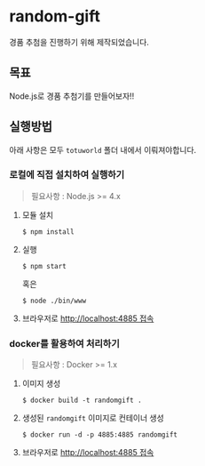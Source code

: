 # random-gift

경품 추첨을 진행하기 위해 제작되었습니다.

## 목표
Node.js로 경품 추첨기를 만들어보자!!


## 실행방법
아래 사항은 모두 `totuworld` 폴더 내에서 이뤄져야합니다. 

### 로컬에 직접 설치하여 실행하기
> 필요사항 :  Node.js >= 4.x

1. 모듈 설치
    ```
    $ npm install
    ```

2. 실행

    ```
    $ npm start
    ```
    혹은 
    ```
    $ node ./bin/www
    ```

3. 브라우저로 [http://localhost:4885 접속](http://localhost:4885)

### docker를 활용하여 처리하기
> 필요사항 : Docker >= 1.x

1. 이미지 생성
    ```
    $ docker build -t randomgift .
    ```

2. 생성된 `randomgift` 이미지로 컨테이너 생성
    ```
    $ docker run -d -p 4885:4885 randomgift
    ```

3. 브라우저로 [http://localhost:4885 접속](http://localhost:4885)